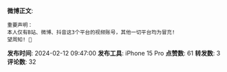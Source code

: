 **微博正文**: 
```
重要声明：
本人仅有B站、微博、抖音这3个平台的视频账号，其他一切平台均为冒充!
望周知! 🙏
```
**发布时间**: 2024-02-12 09:47:00
**发布工具**: iPhone 15 Pro
**点赞数**: 61
**转发数**: 3
**评论数**: 32
